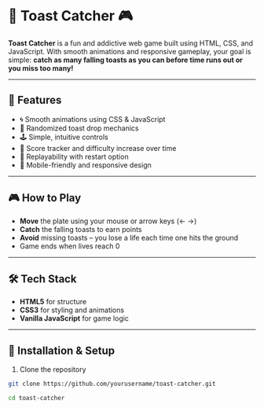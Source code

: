 # 🥪 Toast Catcher 🎮

**Toast Catcher** is a fun and addictive web game built using HTML, CSS, and JavaScript. With smooth animations and responsive gameplay, your goal is simple: **catch as many falling toasts as you can before time runs out or you miss too many!**
<!-- Replace with actual link if you have a GIF -->

---

## 🚀 Features

- 🌀 Smooth animations using CSS & JavaScript
- 🍞 Randomized toast drop mechanics
- 🕹️ Simple, intuitive controls
- 🎯 Score tracker and difficulty increase over time
- 🔄 Replayability with restart option
- 📱 Mobile-friendly and responsive design

---

## 🎮 How to Play

- **Move** the plate using your mouse or arrow keys (← →)
- **Catch** the falling toasts to earn points
- **Avoid** missing toasts – you lose a life each time one hits the ground
- Game ends when lives reach 0

---

## 🛠️ Tech Stack

- **HTML5** for structure
- **CSS3** for styling and animations
- **Vanilla JavaScript** for game logic

---

## 📂 Installation & Setup

1. Clone the repository  
```bash
git clone https://github.com/yourusername/toast-catcher.git

cd toast-catcher

